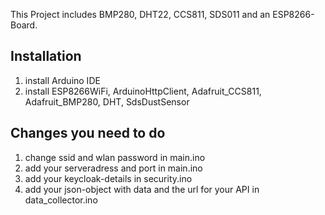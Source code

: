 This Project includes BMP280, DHT22, CCS811, SDS011 and an ESP8266-Board.

## Installation 
1. install Arduino IDE
2. install ESP8266WiFi, ArduinoHttpClient, Adafruit_CCS811, Adafruit_BMP280, DHT, SdsDustSensor

## Changes you need to do
1. change ssid and wlan password in main.ino
2. add your serveradress and port in main.ino
3. add your keycloak-details in security.ino
4. add your json-object with data and the url for your API in data_collector.ino
